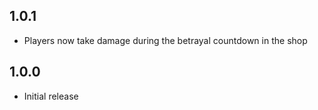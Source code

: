 ## 1.0.1
- Players now take damage during the betrayal countdown in the shop

## 1.0.0
- Initial release